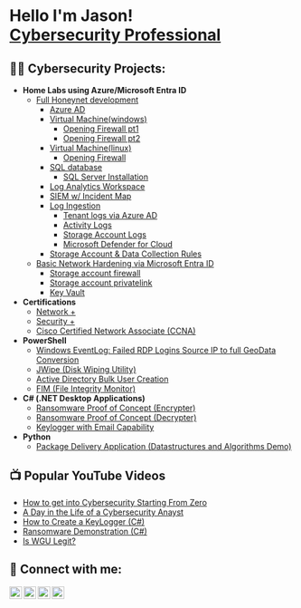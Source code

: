 <h1>Hello I'm Jason! <br/><a href="https://www.linkedin.com/in/j-dixon-cybersecurity-2a21a2295/">Cybersecurity Professional</a></h1>

<h2>👨‍💻 Cybersecurity Projects:</h2>

- <b>Home Labs using Azure/Microsoft Entra ID</b>
  - [Full Honeynet development](https://new.express.adobe.com/published/urn:aaid:sc:US:f4e648ed-3132-4a7d-988d-bcac6d85e032?promoid=Y69SGM5H&mv=other)
    - [Azure AD](https://new.express.adobe.com/published/urn:aaid:sc:US:fe1e9636-acca-4fdd-a325-4d2c09501423?promoid=Y69SGM5H&mv=other)
    - [Virtual Machine(windows)](https://new.express.adobe.com/published/urn:aaid:sc:US:68037a7d-bbb0-4943-b02a-36d43faf5ec7?promoid=Y69SGM5H&mv=other)
      - [Opening Firewall pt1](https://new.express.adobe.com/published/urn:aaid:sc:US:0b932c2f-0429-4a96-8a5c-d54af25d5a00?promoid=Y69SGM5H&mv=other)
      - [Opening Firewall pt2](https://new.express.adobe.com/published/urn:aaid:sc:US:ead5924f-ddac-49a1-8eb8-162dbd090019?promoid=Y69SGM5H&mv=other)
    - [Virtual Machine(linux)](https://new.express.adobe.com/published/urn:aaid:sc:US:072d843b-d026-4b57-bff4-ab533b75d790?promoid=Y69SGM5H&mv=other)
      - [Opening Firewall](https://new.express.adobe.com/published/urn:aaid:sc:US:66bb3b6f-e997-4260-9f76-ade6ea632500?promoid=Y69SGM5H&mv=other)
    - [SQL database](https://new.express.adobe.com/published/urn:aaid:sc:US:f4e648ed-3132-4a7d-988d-bcac6d85e032?promoid=Y69SGM5H&mv=other)
      - [SQL Server Installation](https://new.express.adobe.com/published/urn:aaid:sc:US:53af9613-02a9-4f65-bf53-de93585c4295?promoid=Y69SGM5H&mv=other)
    - [Log Analytics Workspace](https://new.express.adobe.com/published/urn:aaid:sc:US:77841558-83ac-441a-8f82-7ce78e349b4e?promoid=Y69SGM5H&mv=other)
    - [SIEM w/ Incident Map](https://new.express.adobe.com/published/urn:aaid:sc:US:9efc6126-d0de-4b1d-8ad7-d7897fcd02ae?promoid=Y69SGM5H&mv=other)
    - [Log Ingestion](https://new.express.adobe.com/published/urn:aaid:sc:US:f4e648ed-3132-4a7d-988d-bcac6d85e032?promoid=Y69SGM5H&mv=other)
      - [Tenant logs via Azure AD](https://new.express.adobe.com/published/urn:aaid:sc:US:7278fd56-5725-4886-a0c9-737fd154a682?promoid=Y69SGM5H&mv=other)
      - [Activity Logs](https://new.express.adobe.com/published/urn:aaid:sc:US:594ede8f-f8cd-4ad3-914e-72c3fe0f079b?promoid=Y69SGM5H&mv=other)
      - [Storage Account Logs](https://new.express.adobe.com/published/urn:aaid:sc:US:3fab935a-42c5-491b-bb8a-3305a696c5a2?promoid=Y69SGM5H&mv=other)
      - [Microsoft Defender for Cloud](https://new.express.adobe.com/published/urn:aaid:sc:US:3d4dde8b-7677-4932-9493-886e78102a8c?promoid=Y69SGM5H&mv=other)
    - [Storage Account & Data Collection Rules](https://new.express.adobe.com/published/urn:aaid:sc:US:9e6b4db2-c70f-4b88-aa15-47bb341eb57a?promoid=Y69SGM5H&mv=other)         
  - [Basic Network Hardening via Microsoft Entra ID]()
    - [Storage account firewall](https://new.express.adobe.com/published/urn:aaid:sc:US:b35337f5-da94-43e7-97e7-fae646ce82c6?promoid=Y69SGM5H&mv=other)
    - [Storage account privatelink]()
    - [Key Vault]()
- <b>Certifications</b>
  - [Network +](https://www.credly.com/badges/d411665a-eb7c-4fb6-af43-9a9c20238040/public_url) <b><i> </b></i>
  - [Security +](https://www.credly.com/badges/6cb61f60-e491-4832-8ef3-abd274f9f136/public_url)
  - [Cisco Certified Network Associate (CCNA)](https://www.credly.com/badges/809654c8-8c53-4b54-abfc-1d5fabe94634/public_url)
- <b>PowerShell</b>
  - [Windows EventLog: Failed RDP Logins Source IP to full GeoData Conversion](https://github.com/joshmadakor1/Sentinel-Lab)
  - [JWipe (Disk Wiping Utility)](https://github.com/joshmadakor1/Jwipe.PowerShell)
  - [Active Directory Bulk User Creation](https://github.com/joshmadakor1/AD_PS)
  - [FIM (File Integrity Monitor)](https://github.com/joshmadakor1/PowerShell-Integrity-FIM)
- <b>C# (.NET Desktop Applications)</b>
  - [Ransomware Proof of Concept (Encrypter)](https://github.com/joshmadakor1/EncrypterPOC)
  - [Ransomware Proof of Concept (Decrypter)](https://github.com/joshmadakor1/DecrypterPOC)
  - [Keylogger with Email Capability](https://github.com/joshmadakor1/Key-Logger-With-Email)
- <b>Python</b>
  - [Package Delivery Application (Datastructures and Algorithms Demo)](https://github.com/joshmadakor1/Package-Delivery-Pathfinding-Algorithm)

<h2>📺 Popular YouTube Videos</h2>

- [How to get into Cybersecurity Starting From Zero](https://www.youtube.com/watch?v=a83ASGn_V_s)
- [A Day in the Life of a Cybersecurity Anayst](https://www.youtube.com/watch?v=uHy3oM7NnoU)
- [How to Create a KeyLogger (C#)](https://www.youtube.com/watch?v=N-L9hklSlNk)
- [Ransomware Demonstration (C#)](https://www.youtube.com/watch?v=OfvdQeh79s0)
- [Is WGU Legit?](https://www.youtube.com/watch?v=E2MwRWxDBkA)

<h2> 🤳 Connect with me:</h2>

[<img align="left" alt="JoshMadakor | YouTube" width="22px" src="https://cdn.jsdelivr.net/npm/simple-icons@v3/icons/youtube.svg" />][youtube]
[<img align="left" alt="JoshMadakor | Twitter" width="22px" src="https://cdn.jsdelivr.net/npm/simple-icons@v3/icons/twitter.svg" />][twitter]
[<img align="left" alt="JoshMadakor | LinkedIn" width="22px" src="https://cdn.jsdelivr.net/npm/simple-icons@v3/icons/linkedin.svg" />][linkedin]
[<img align="left" alt="JoshMadakor | Instagram" width="22px" src="https://cdn.jsdelivr.net/npm/simple-icons@v3/icons/instagram.svg" />][instagram]

[twitter]: https://twitter.com/joshmadakor
[youtube]: https://www.youtube.com/c/joshmadakor
[instagram]: https://www.instagram.com/joshmadakor/
[linkedin]: https://linkedin.com/in/joshmadakor

<!--
**joshmadakor1/joshmadakor1** is a ✨ _special_ ✨ repository because its `README.md` (this file) appears on your GitHub profile.

Here are some ideas to get you started:

- 🔭 I’m currently working on ...
- 🌱 I’m currently learning ...
- 👯 I’m looking to collaborate on ...
- 🤔 I’m looking for help with ...
- 💬 Ask me about ...
- 📫 How to reach me: ...
- 😄 Pronouns: ...
- ⚡ Fun fact: ...
-->
